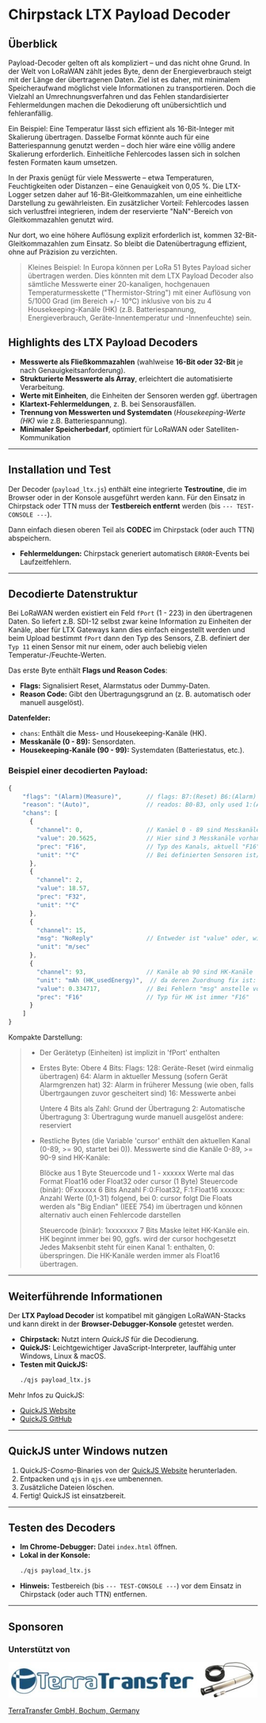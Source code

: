 # Chirpstack LTX Payload Decoder

## Überblick

Payload-Decoder gelten oft als kompliziert – und das nicht ohne Grund. In der Welt von LoRaWAN zählt jedes Byte, denn der Energieverbrauch steigt mit der Länge der übertragenen Daten. Ziel ist es daher, mit minimalem Speicheraufwand möglichst viele Informationen zu transportieren. Doch die Vielzahl an Umrechnungsverfahren und das Fehlen standardisierter Fehlermeldungen machen die Dekodierung oft unübersichtlich und fehleranfällig.  

Ein Beispiel: Eine Temperatur lässt sich effizient als 16-Bit-Integer mit Skalierung übertragen. Dasselbe Format könnte auch für eine Batteriespannung genutzt werden – doch hier wäre eine völlig andere Skalierung erforderlich. Einheitliche Fehlercodes lassen sich in solchen festen Formaten kaum umsetzen.  

In der Praxis genügt für viele Messwerte – etwa Temperaturen, Feuchtigkeiten oder Distanzen – eine Genauigkeit von 0,05 %. Die LTX-Logger setzen daher auf 16-Bit-Gleitkommazahlen, um eine einheitliche Darstellung zu gewährleisten. Ein zusätzlicher Vorteil: Fehlercodes lassen sich verlustfrei integrieren, indem der reservierte "NaN"-Bereich von Gleitkommazahlen genutzt wird.  

Nur dort, wo eine höhere Auflösung explizit erforderlich ist, kommen 32-Bit-Gleitkommazahlen zum Einsatz. So bleibt die Datenübertragung effizient, ohne auf Präzision zu verzichten.  

> Kleines Beispiel: In Europa können per LoRa 51 Bytes Payload sicher übertragen werden. Dies könnten mit dem LTX Payload Decoder
> also sämtliche Messwerte einer 20-kanaligen, hochgenauen Temperaturmesskette ("Thermistor-String") mit einer Auflösung von 5/1000 Grad (im 
> Bereich +/- 10°C) inklusive von bis zu 4 Housekeeping-Kanäle (HK) (z.B. Batteriespannung, Energieverbrauch, Geräte-Innentemperatur 
> und -Innenfeuchte) sein.

## Highlights des LTX Payload Decoders

- **Messwerte als Fließkommazahlen** (wahlweise **16-Bit oder 32-Bit** je nach Genauigkeitsanforderung).
- **Strukturierte Messwerte als Array**, erleichtert die automatisierte Verarbeitung.
- **Werte mit Einheiten**, die Einheiten der Sensoren werden ggf. übertragen
- **Klartext-Fehlermeldungen**, z. B. bei Sensorausfällen.
- **Trennung von Messwerten und Systemdaten** (*Housekeeping-Werte (HK)* wie z.B. Batteriespannung).
- **Minimaler Speicherbedarf**, optimiert für LoRaWAN oder Satelliten-Kommunikation 

---

## Installation und Test

Der Decoder (`payload_ltx.js`) enthält eine integrierte **Testroutine**, die im Browser oder in der Konsole ausgeführt werden kann. Für den Einsatz in Chirpstack oder TTN muss der **Testbereich entfernt** werden (bis `--- TEST-CONSOLE ---`).

Dann einfach diesen oberen Teil als **CODEC** im Chirpstack (oder auch TTN) abspeichern.

- **Fehlermeldungen:** Chirpstack generiert automatisch `ERROR`-Events bei Laufzeitfehlern.

---

## Decodierte Datenstruktur

Bei LoRaWAN werden existiert ein Feld `fPort` (1 - 223) in den übertragenen Daten.
So liefert z.B. SDI-12 selbst zwar keine Information zu Einheiten der Kanäle, aber für LTX Gateways
kann dies einfach eingestellt werden und beim Upload bestimmt `fPort` dann den Typ des Sensors,
Z.B. definiert der `Typ 11` einen Sensor mit nur einem, oder auch beliebig vielen Temperatur-/Feuchte-Werten.

Das erste Byte enthält **Flags und Reason Codes**:
- **Flags:** Signalisiert Reset, Alarmstatus oder Dummy-Daten.
- **Reason Code:** Gibt den Übertragungsgrund an (z. B. automatisch oder manuell ausgelöst).

**Datenfelder:**
- `chans`: Enthält die Mess- und Housekeeping-Kanäle (HK).
- **Messkanäle (0 - 89):** Sensordaten.
- **Housekeeping-Kanäle (90 - 99):** Systemdaten (Batteriestatus, etc.).

### Beispiel einer decodierten Payload:
```javascript
{
    "flags": "(Alarm)(Measure)",       // flags: B7:(Reset) B6:(Alarm) B5:(oldAlarm) B4:(Measure)
    "reason": "(Auto)",                // reados: B0-B3, only used 1:(Auto) and 5:(Manual)
    "chans": [
      {
        "channel": 0,                  // Kanäel 0 - 89 sind Messkanäle
        "value": 20.5625,              // Hier sind 3 Messkanäle vorhanden
        "prec": "F16",                 // Typ des Kanals, aktuell "F16" oder "F32"
        "unit": "°C"                   // Bei definierten Sensoren ist/sind Einheit(en) bekannt
      },
      {
        "channel": 2,
        "value": 18.57,
        "prec": "F32",
        "unit": "°C"
      },
      {
        "channel": 15,
        "msg": "NoReply"               // Entweder ist "value" oder, wie hier, "msg" vorhanden
        "unit": "m/sec"
      },
      {
        "channel": 93,                 // Kanäle ab 90 sind HK-Kanäle      
        "unit": "mAh (HK_usedEnergy)",  // da deren Zuordnung fix ist: Beschreibung mit Einheit
        "value": 0.334717,             // Bei Fehlern "msg" anstelle von "value", wie oben
        "prec": "F16"                  // Typ für HK ist immer "F16"
      }
    ]
}
```
Kompakte Darstellung:
> - Der Gerätetyp (Einheiten) ist implizit in 'fPort' enthalten
>
> - Erstes Byte: 
>   Obere 4 Bits: Flags: 
>    128: Geräte-Reset (wird einmalig übertragen)
>     64: Alarm in aktueller Messung (sofern Gerät Alarmgrenzen hat)
>     32: Alarm in früherer Messung (wie oben, falls Übertrgaungen zuvor gescheitert sind)
>     16: Messwerte anbei
>
>   Untere 4 Bits als Zahl: Grund der Übertragung
>      2: Automatische Übertragung
>      3: Übertragung wurde manuell ausgelöst
>      andere: reserviert
>
> - Restliche Bytes (die Variable 'cursor' enthält den aktuellen Kanal (0-89, >= 90, startet bei 0)). 
>   Messwerte sind die Kanäle 0-89, >= 90-9 sind HK-Kanäle:
>   
>   Blöcke aus 1 Byte Steuercode und 1 - xxxxxx Werte mal das Format Float16 oder Float32 oder cursor (1 Byte)
>    Steuercode (binär): 0Fxxxxxx 6 Bits Anzahl  F:0:Float32, F:1:Float16 xxxxxx: Anzahl Werte (0,1-31) folgend, bei 0: cursor folgt
>    Die Floats werden als "Big Endian" (IEEE 754) im übertragen und können alternativ auch einen Fehlercode darstellen
>    
>    Steuercode (binär): 1xxxxxxxx 7 Bits Maske leitet HK-Kanäle ein. HK beginnt immer bei 90, ggfs. wird der cursor hochgesetzt
>    Jedes Maksenbit steht für einen Kanal 1: enthalten, 0: überspringen. Die HK-Kanäle werden immer als Float16 übertragen.

---

## Weiterführende Informationen

Der **LTX Payload Decoder** ist kompatibel mit gängigen LoRaWAN-Stacks und kann direkt in der **Browser-Debugger-Konsole** getestet werden.

- **Chirpstack:** Nutzt intern *QuickJS* für die Decodierung.
- **QuickJS:** Leichtgewichtiger JavaScript-Interpreter, lauffähig unter Windows, Linux & macOS.
- **Testen mit QuickJS:**
  ```bash
  ./qjs payload_ltx.js
  ```

Mehr Infos zu QuickJS:
- [QuickJS Website](https://bellard.org/quickjs/)
- [QuickJS GitHub](https://github.com/bellard/quickjs)

---

## QuickJS unter Windows nutzen

1. QuickJS-*Cosmo*-Binaries von der [QuickJS Website](https://bellard.org/quickjs/) herunterladen.
2. Entpacken und `qjs` in `qjs.exe` umbenennen.
3. Zusätzliche Dateien löschen.
4. Fertig! QuickJS ist einsatzbereit.

---

## Testen des Decoders

- **Im Chrome-Debugger:** Datei `index.html` öffnen.
- **Lokal in der Konsole:**
  ```bash
  ./qjs payload_ltx.js
  ```
- **Hinweis:** Testbereich (bis `--- TEST-CONSOLE ---`) vor dem Einsatz in Chirpstack (oder auch TTN) entfernen.

---

## Sponsoren

### Unterstützt von

![TERRA_TRANSFER](./docu/sponsors/TerraTransfer.jpg "TERRA_TRANSFER")

[TerraTransfer GmbH, Bochum, Germany](https://www.terratransfer.org)

